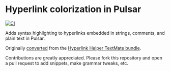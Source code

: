 # Hyperlink colorization in Pulsar
[![CI](https://github.com/atom/language-hyperlink/actions/workflows/ci.yml/badge.svg)](https://github.com/atom/language-hyperlink/actions/workflows/ci.yml)

Adds syntax highlighting to hyperlinks embedded in strings, comments, and plain
text in Pulsar.

Originally [converted](https://pulsar-edit.dev/docs/launch-manual/sections/core-hacking/#converting-from-textmate)
from the [Hyperlink Helper TextMate bundle](https://github.com/textmate/hyperlink-helper.tmbundle).

Contributions are greatly appreciated. Please fork this repository and open a
pull request to add snippets, make grammar tweaks, etc.
